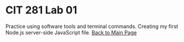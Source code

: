 # CIT 281 Lab 01
Practice using software tools and terminal commands. Creating my first Node.js server-side JavaScript file.
[Back to Main Page](https://erikakoopmans.github.io/)
